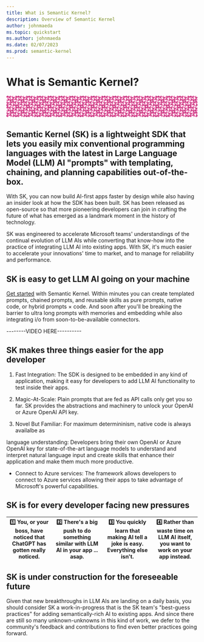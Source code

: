 ```yaml
---
title: What is Semantic Kernel?
description: Overview of Semantic Kernel
author: johnmaeda
ms.topic: quickstart
ms.author: johnmaeda
ms.date: 02/07/2023
ms.prod: semantic-kernel
---
```

# What is Semantic Kernel?

![pink circles of semantic kernel](media/skpatternfine.png)

## Semantic Kernel (SK) is a lightweight SDK that lets you easily mix conventional programming languages with the latest in Large Language Model (LLM) AI "prompts" with templating, chaining, and planning capabilities out-of-the-box.

With SK, you can now build AI-first apps faster by design while also having an insider look at how the SDK has been built. SK has been released as open-source so that more pioneering developers can join in crafting the future of what has emerged as a landmark moment in the history of technology. 

SK was engineered to accelerate Microsoft teams' understandings of the continual evolution of LLM AIs while converting that know-how into the practice of integrating LLM AI into existing apps. With SK, it's much easier to accelerate your innovations' time to market, and to manage for reliability and performance. 

## SK is easy to get LLM AI going on your machine

[Get started](getting-started/setup) with Semantic Kernel. Within minutes you can create templated prompts, chained prompts, and reusable skills as pure prompts, native code, or hybrid prompts × code. And soon after you'll be breaking the barrier to ultra long prompts with memories and embedding while also integrating i/o from soon-to-be-available connectors.

--------VIDEO HERE----------

## SK makes three things easier for the app developer

1. Fast Integration: The SDK is designed to be embedded in any kind of application, making it easy for developers to add LLM AI functionality to test inside their apps.

2. Magic-At-Scale: Plain prompts that are fed as API calls only get you so far. SK provides the abstractions and machinery to unlock your OpenAI or Azure OpenAI API key.

3. Novel But Familiar: For maximum determininism, native code is always availalbe as 


language understanding: Developers bring their own OpenAI or Azure OpenAI key for state-of-the-art language models to understand and interpret natural language input and create skills that enhance their application and make them much more productive.
- Connect to Azure services: The framework allows developers to connect to Azure services allowing their apps to take advantage of Microsoft's powerful capabilities.

## SK is for every developer facing new pressures

| 1️⃣ You, or your boss, have noticed that ChatGPT has gotten really noticed. | 2️⃣ There's a big push to do something similar with LLM AI in your app ... asap. | 3️⃣ You quickly learn that making AI tell a joke is easy. Everything else isn't. | 4️⃣ Rather than waste time on LLM AI itself, you want to work on your app instead. |
| --- | --- | --- | --- |

## SK is under construction for the foreseeable future

Given that new breakthroughs in LLM AIs are landing on a daily basis, you should consider SK a work-in-progress that is the SK team's "best-guess practices" for adding semantically-rich AI to existing apps. And since there are still so many unknown-unknowns in this kind of work, we defer to the community's feedback and contributions to find even better practices going forward. 